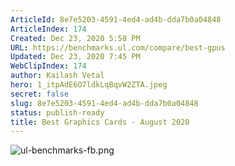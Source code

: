 ```yaml
---
ArticleId: 8e7e5203-4591-4ed4-ad4b-dda7b0a04848
ArticleIndex: 174
Created: Dec 23, 2020 5:58 PM
URL: https://benchmarks.ul.com/compare/best-gpus
Updated: Dec 23, 2020 7:45 PM
WebClipIndex: 174
author: Kailash Vetal
hero: 1_itpAdE6O7ldkLqBqvW2ZTA.jpeg
secret: false
slug: 8e7e5203-4591-4ed4-ad4b-dda7b0a04848
status: publish-ready
title: Best Graphics Cards - August 2020
---
```

![ul-benchmarks-fb.png](174%20fefb4592bf32481b8eca0b399a888ea9/ul-benchmarks-fb.png)
